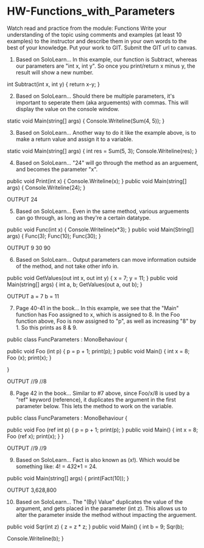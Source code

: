 # HW-Functions_with_Parameters
Watch read and practice from the module: Functions  Write your understanding of the topic using comments and examples (at least 10 examples) to the instructor and describe them in your own words to the best of your knowledge. Put your work to GIT. Submit the GIT url to canvas. 

1. Based on SoloLearn... In this example, our function is Subtract, whereas our parameters are "int x, int y". So once you print/return x minus y, the result will show a new number.

int Subtract(int x, int y)
{
  return x-y;
}

2. Based on SoloLearn... Should there be multiple parameters, it's important to seperate them (aka arguements) with commas. This will display the value on the console window.

static void Main(string[] args)
{
  Console.Writeline(Sum(4, 5));
}

3. Based on SoloLearn... Another way to do it like the example above, is to make a return value and assign it to a variable.

static void Main(string[] args)
{
  int res = Sum(5, 3);
  Console.Writeline(res);
}

4. Based on SoloLearn... "24" will go through the method as an arguement, and becomes the parameter "x".

public void Print(int x)
{
  Console.Writeline(x);
}
public void Main(string[] args)
{
  Console.Writeline(24);
}

OUTPUT
24

5. Based on SoloLearn... Even in the same method, various arguements can go through, as long as they're a certain datatype.

public void Func(int x)
{
  Console.Writeline(x*3);
}
public void Main(String[] args)
{
  Func(3);
  Func(10);
  Func(30);
}

OUTPUT
9
30
90

6. Based on SoloLearn... Output parameters can move information outside of the method, and not take other info in.

public void GetValues(out int x, out int y)
{
  x = 7;
  y = 11;
}
public void Main(string[] args)
{
  int a, b;
  GetValues(out a, out b);
}

OUTPUT
a = 7
b = 11

7. Page 40-41 in the book... In this example, we see that the "Main" function has Foo assigned to x, which is assigned to 8. In the Foo function above, Foo is now assigned to "p", as well as increasing "8" by 1. So this prints as 8 & 9.

public class FuncParameters : MonoBehaviour {

  public void Foo (int p)
  {
    p = p + 1;
    print(p);
  }
  public void Main()
  {
    int x = 8;
    Foo (x);
    print(x);
  }

}

OUTPUT
//9
//8

8. Page 42 in the book... Similar to #7 above, since Foo/x/8 is used by a "ref" keyword (reference), it duplicates the argument in the first parameter below. This lets the method to work on the variable.

public class FuncParameters : MonoBehaviour {

  public void Foo (ref int p)
  {
    p = p + 1;
    print(p);
  }
  public void Main()
  {
    int x = 8;
    Foo (ref x);
    print(x);
  }
}

OUTPUT
//9
//9

9. Based on SoloLearn... Fact is also known as (x!). Which would be something like: 4! = 4*3*2*1 = 24.

public void Main(string[] args)
{
  print(Fact(10));
}

OUTPUT
3,628,800

10. Based on SoloLearn... The "(By) Value" duplicates the value of the argument, and gets placed in the parameter (int z). This allows us to alter the parameter inside the method without impacting the arguement.

public void Sqr(int z)
{
  z = z * z;
}
public void Main()
{
int b = 9;
Sqr(b);

Console.Writeline(b);
}
